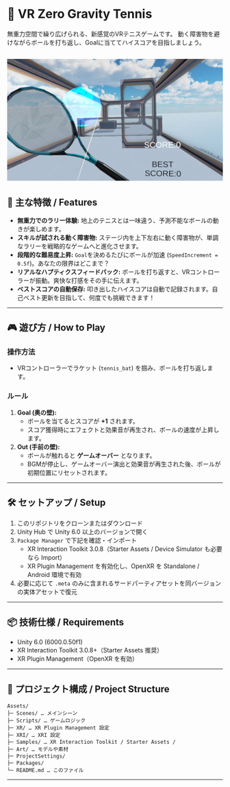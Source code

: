 # 🎾 VR Zero Gravity Tennis 

無重力空間で繰り広げられる、新感覚のVRテニスゲームです。
動く障害物を避けながらボールを打ち返し、Goalに当ててハイスコアを目指しましょう。

![](Demo/image.png) 
---
## 🌟 主な特徴 / Features

* **無重力でのラリー体験:** 地上のテニスとは一味違う、予測不能なボールの動きが楽しめます。
* **スキルが試される動く障害物:** ステージ内を上下左右に動く障害物が、単調なラリーを戦略的なゲームへと進化させます。
* **段階的な難易度上昇:** `Goal`を決めるたびにボールが加速 (`SpeedIncrement = 0.5f`)。あなたの限界はどこまで？
* **リアルなハプティクスフィードバック:** ボールを打ち返すと、VRコントローラーが振動。爽快な打感をその手に伝えます。
* **ベストスコアの自動保存:** 叩き出したハイスコアは自動で記録されます。自己ベスト更新を目指して、何度でも挑戦できます！
  
---

## 🎮 遊び方 / How to Play

### 操作方法
- VRコントローラーでラケット (`tennis_bat`) を掴み、ボールを打ち返します。

### ルール
1.  **Goal (奥の壁):**
    - ボールを当てるとスコアが **+1** されます。
    - スコア獲得時にエフェクトと効果音が再生され、ボールの速度が上昇します。
2.  **Out (手前の壁):**
    - ボールが触れると **ゲームオーバー** となります。
    - BGMが停止し、ゲームオーバー演出と効果音が再生された後、ボールが初期位置にリセットされます。

---

## 🛠 セットアップ / Setup

1. このリポジトリをクローンまたはダウンロード
2. Unity Hub で Unity 6.0 以上のバージョンで開く
3. `Package Manager` で下記を確認・インポート
    - XR Interaction Toolkit 3.0.8（Starter Assets / Device Simulator も必要なら Import）
    - XR Plugin Management を有効化し、OpenXR を Standalone / Android 環境で有効
4. 必要に応じて `.meta` のみに含まれるサードパーティアセットを同バージョンの実体アセットで復元

---
## 📦 技術仕様 / Requirements

- Unity 6.0 (6000.0.50f1)
- XR Interaction Toolkit 3.0.8+（Starter Assets 推奨）
- XR Plugin Management（OpenXR を有効）

---
## 📂 プロジェクト構成 / Project Structure

```text
Assets/
├─ Scenes/ … メインシーン
├─ Scripts/ … ゲームロジック
├─ XR/ … XR Plugin Management 設定
├─ XRI/ … XRI 設定
├─ Samples/ … XR Interaction Toolkit / Starter Assets /
├─ Art/ … モデルや素材
├─ ProjectSettings/
├─ Packages/
└─ README.md … このファイル
```
---


